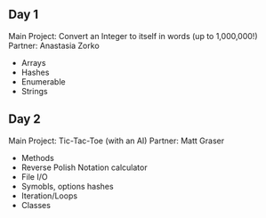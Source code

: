 Day 1
---
Main Project: Convert an Integer to itself in words (up to 1,000,000!)
Partner: Anastasia Zorko
* Arrays
* Hashes
* Enumerable
* Strings

Day 2
---
Main Project: Tic-Tac-Toe (with an AI)
Partner: Matt Graser
* Methods
* Reverse Polish Notation calculator
* File I/O
* Symobls, options hashes
* Iteration/Loops
* Classes
